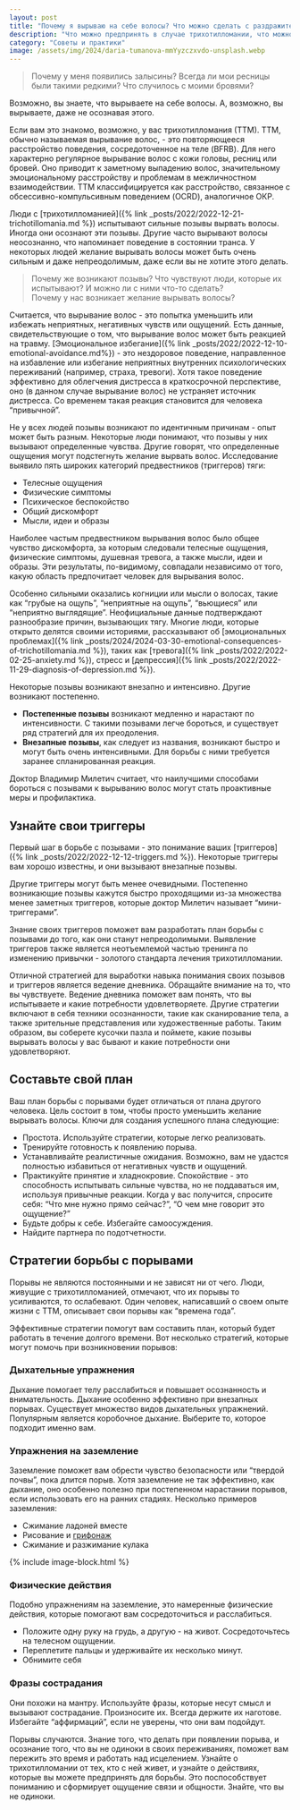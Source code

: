 ```yaml
---
layout: post
title: "Почему я вырываю на себе волосы? Что можно сделать с раздражителями"
description: "Что можно предпринять в случае трихотилломании, что можно сделать самостоятельно без помощи психолога"
category: "Советы и практики"
image: /assets/img/2024/daria-tumanova-mmYyzczxvdo-unsplash.webp
---
```


> Почему у меня появились залысины? Всегда ли мои ресницы были такими редкими? Что случилось с моими бровями?

Возможно, вы знаете, что вырываете на себе волосы. А, возможно, вы вырываете, даже не осознавая этого.

Если вам это знакомо, возможно, у вас трихотилломания (ТТМ). ТТМ, обычно называемая вырывание волос, - это повторяющееся расстройство поведения, 
сосредоточенное на теле (BFRB). Для него характерно регулярное вырывание волос с кожи головы, ресниц или бровей. Оно приводит к заметному выпадению 
волос, значительному эмоциональному расстройству и проблемам в межличностном взаимодействии. ТТМ классифицируется как расстройство, 
связанное с обсессивно-компульсивным поведением (OCRD), аналогичное ОКР.

Люди с [трихотилломанией]({% link _posts/2022/2022-12-21-trichotillomania.md %}) испытывают сильные позывы вырвать волосы. Иногда они осознают эти позывы. Другие часто вырывают волосы неосознанно, что напоминает 
поведение в состоянии транса. У некоторых людей желание вырывать волосы может быть очень сильным и даже непреодолимым, даже если вы не хотите этого делать.

> Почему же возникают позывы? Что чувствуют люди, которые их испытывают? И можно ли с ними что-то сделать?   
> Почему у нас возникает желание вырывать волосы?

Считается, что вырывание волос - это попытка уменьшить или избежать неприятных, негативных чувств или ощущений. Есть данные, свидетельствующие 
о том, что вырывание волос может быть реакцией на травму. [Эмоциональное избегание]({% link _posts/2022/2022-12-10-emotional-avoidance.md%}) - это нездоровое поведение, направленное на избавление или избегание неприятных 
внутренних психологических переживаний (например, страха, тревоги). Хотя такое поведение эффективно для облегчения дистресса в краткосрочной перспективе,
оно (в данном случае вырывание волос) не устраняет источник дистресса. Со временем такая реакция становится для человека “привычной”.

Не у всех людей позывы возникают по идентичным причинам - опыт может быть разным. Некоторые люди понимают, что позывы у них вызывают определенные чувства. 
Другие говорят, что определенные ощущения могут подстегнуть желание вырвать волос. Исследование выявило пять широких категорий предвестников (триггеров) тяги:

- Телесные ощущения
- Физические симптомы
- Психическое беспокойство
- Общий дискомфорт
- Мысли, идеи и образы

Наиболее частым предвестником вырывания волос было общее чувство дискомфорта, за которым следовали телесные ощущения, физические симптомы, 
душевная тревога, а также мысли, идеи и образы. Эти результаты, по-видимому, совпадали независимо от того, какую область предпочитает человек для вырывания волос.

Особенно сильными оказались когниции или мысли о волосах, такие как “грубые на ощупь”, “неприятные на ощупь”, “вьющиеся” или “неприятно выглядящие”. 
Неофициальные данные подтверждают разнообразие причин, вызывающих тягу. Многие люди, которые открыто делятся своими историями, рассказывают об [эмоциональных проблемах]({% link _posts/2024/2024-03-30-emotional-consequences-of-trichotillomania.md %}),
таких как [тревога]({% link _posts/2022/2022-02-25-anxiety.md %}), стресс и [депрессия]({% link _posts/2022/2022-11-29-diagnosis-of-depression.md %}).

Некоторые позывы возникают внезапно и интенсивно. Другие возникают постепенно.

- **Постепенные позывы** возникают медленно и нарастают по интенсивности. С такими позывами легче бороться, и существует ряд стратегий для их преодоления.
- **Внезапные позывы**, как следует из названия, возникают быстро и могут быть очень интенсивными. Для борьбы с ними требуется заранее спланированная реакция.

Доктор Владимир Милетич считает, что наилучшими способами бороться с позывами к вырыванию волос могут стать проактивные меры и профилактика.

## Узнайте свои триггеры

Первый шаг в борьбе с позывами - это понимание ваших [триггеров]({% link _posts/2022/2022-12-12-triggers.md %}). Некоторые триггеры вам хорошо известны, и они вызывают внезапные позывы.

Другие триггеры могут быть менее очевидными. Постепенно возникающие позывы кажутся быстро проходящими из-за множества менее 
заметных триггеров, которые доктор Милетич называет “мини-триггерами”.

Знание своих триггеров поможет вам разработать план борьбы с позывами до того, как они станут непреодолимыми. Выявление триггеров 
также является неотъемлемой частью тренинга по изменению привычки - золотого стандарта лечения трихотилломании.

Отличной стратегией для выработки навыка понимания своих позывов и триггеров является ведение дневника. Обращайте внимание на то, 
что вы чувствуете. Ведение дневника поможет вам понять, что вы испытываете и какие потребности удовлетворяете. Другие стратегии 
включают в себя техники осознанности, такие как сканирование тела, а также зрительные представления или художественные работы. 
Таким образом, вы соберете кусочки пазла и поймете, какие позывы вырывать волосы у вас бывают и какие потребности они удовлетворяют.

## Составьте свой план

Ваш план борьбы с порывами будет отличаться от плана другого человека. Цель состоит в том, чтобы просто уменьшить желание вырывать волосы. Ключи для создания успешного плана следующие:

- Простота. Используйте стратегии, которые легко реализовать.
- Тренируйте готовность к появлению порыва.
- Устанавливайте реалистичные ожидания. Возможно, вам не удастся полностью избавиться от негативных чувств и ощущений.
- Практикуйте принятие и хладнокровие. Спокойствие - это способность испытывать сильные чувства, но не поддаваться им, используя привычные реакции. 
Когда у вас получится, спросите себя: “Что мне нужно прямо сейчас?”, “О чем мне говорит это ощущение?”
- Будьте добры к себе. Избегайте самоосуждения.
- Найдите партнера по подотчетности.

## Стратегии борьбы с порывами

Порывы не являются постоянными и не зависят ни от чего. Люди, живущие с трихотилломанией, отмечают, что их порывы то усиливаются, то ослабевают. 
Один человек, написавший о своем опыте жизни с ТТМ, описывает свои порывы как “времена года”.

Эффективные стратегии помогут вам составить план, который будет работать в течение долгого времени. Вот несколько стратегий, 
которые могут помочь при возникновении порывов:

### Дыхательные упражнения 
Дыхание помогает телу расслабиться и повышает осознанность и внимательность. Дыхание особенно 
эффективно при внезапных порывах. Существует множество видов дыхательных упражнений. Популярным является коробочное дыхание. Выберите то, которое подходит именно вам.

### Упражнения на заземление 
Заземление поможет вам обрести чувство безопасности или “твердой почвы”, пока длится порыв. 
Хотя заземление не так эффективно, как дыхание, оно особенно полезно при постепенном нарастании порывов, если использовать его на ранних стадиях. Несколько примеров заземления:

- Сжимание ладоней вместе
- Рисование и <a href="https://ru.wikipedia.org/wiki/%D0%93%D1%80%D0%B8%D1%84%D0%BE%D0%BD%D0%B0%D0%B6" rel="nofollow">грифонаж</a>
- Сжимание и разжимание кулака

{% include image-block.html %}

### Физические действия
Подобно упражнениям на заземление, это намеренные физические действия, которые помогают вам сосредоточиться и расслабиться.

- Положите одну руку на грудь, а другую - на живот. Сосредоточьтесь на телесном ощущении.
- Переплетите пальцы и удерживайте их несколько минут.
- Обнимите себя

### Фразы сострадания
Они похожи на мантру. Используйте фразы, которые несут смысл и вызывают сострадание. Произносите их. 
Всегда держите их наготове. Избегайте “аффирмаций”, если не уверены, что они вам подойдут.

Порывы случаются. Знание того, что делать при появлении порыва, и осознание того, что вы не одиноки в своих переживаниях,
поможет вам пережить это время и работать над исцелением. Узнайте о трихотилломании от тех, кто с ней живет, и узнайте о действиях, которые 
вы можете предпринять для борьбы. Это поспособствует пониманию и сформирует ощущение связи и общности. Знайте, что вы не одиноки.
